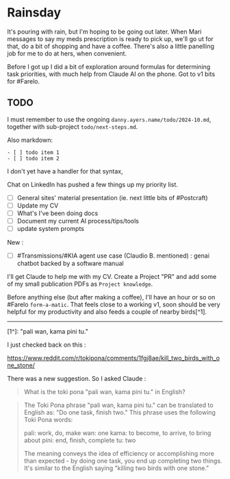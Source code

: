 # Rainsday

It's pouring with rain, but I'm hoping to be going out later. When Mari messages to say my meds prescription is ready to pick up, we'll go ut for that, do a bit of shopping and have a coffee. There's also a little panelling job for me to do at hers, when convenient.  

Before I got up I did a bit of exploration around formulas for determining task priorities, with much help from Claude AI on the phone. Got to v1 bits for #Farelo.

## TODO

I must remember to use the ongoing `danny.ayers.name/todo/2024-10.md`, together with sub-project `todo/next-steps.md`.

Also markdown:

```text
- [ ] todo item 1
- [ ] todo item 2
```

I don't yet have a handler for that syntax,

Chat on LinkedIn has pushed a few things up my priority list.

- [ ] General sites' material presentation (ie. next little bits of #Postcraft)
- [ ] Update my CV
- [ ] What's I've been doing docs
- [ ] Document my current AI process/tips/tools
- [ ] update system prompts

New :

- [ ] #Transmissions/#KIA agent use case (Claudio B. mentioned) : genai chatbot backed by a software manual  

I'll get Claude to help me with my CV. Create a Project "PR" and add some of my small publication PDFs as `Project knowledge`.

Before anything else (but after making a coffee), I'll have an hour or so on #Farelo `form-a-matic`. That feels close to a working v1, soon should be very helpful for my productivity and also feeds a couple of nearby birds[^1].

---

[1^]:  "pali wan, kama pini tu."

I just checked back on this :

https://www.reddit.com/r/tokipona/comments/1fgj8ae/kill_two_birds_with_one_stone/

There was a new suggestion. So I asked Claude :

> What is the toki pona "pali wan, kama pini tu." in English?

<blockquote>
 The Toki Pona phrase "pali wan, kama pini tu." can be translated to English as:
 "Do one task, finish two."
 This phrase uses the following Toki Pona words:

 pali: work, do, make
 wan: one
 kama: to become, to arrive, to bring about
 pini: end, finish, complete
 tu: two

 The meaning conveys the idea of efficiency or accomplishing more than expected - by doing one task, you end up completing two things. It's similar to the English saying "killing two birds with one stone."
</blockquote>
